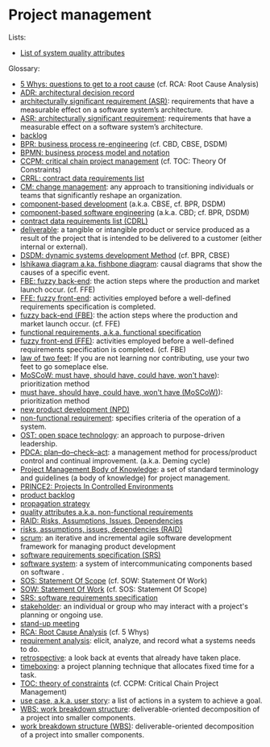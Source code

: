 # Project management

Lists:

* [List of system quality attributes](https://en.wikipedia.org/wiki/List_of_system_quality_attributes)

Glossary:

* [5 Whys: questions to get to a root cause](https://wikipedia.org/wiki/5_Whys) (cf. RCA: Root Cause Analysis)
* [ADR: architectural decision record](TODO)
* [architecturally significant requirement (ASR)](https://en.wikipedia.org/wiki/Architecturally_Significant_Requirements): requirements that have a measurable effect on a software system’s architecture.
* [ASR: architecturally significant requirement](https://en.wikipedia.org/wiki/Architecturally_Significant_Requirements): requirements that have a measurable effect on a software system’s architecture.
* [backlog](https://en.wikipedia.org/wiki/Backlog)
* [BPR: business process re-engineering](https://wikipedia.org/wiki/Business_Process_Re-engineering) (cf. CBD, CBSE, DSDM)
* [BPMN: business process model and notation](https://en.wikipedia.org/wiki/Business_Process_Model_and_Notation)
* [CCPM: critical chain project management](https://wikipedia.org/wiki/Critical_chain_project_management) (cf. TOC: Theory Of Constraints)
* [CRRL: contract data requirements list](https://en.wikipedia.org/wiki/Contract_data_requirements_list)
* [CM: change management](https://en.wikipedia.org/wiki/Change_management): any approach to transitioning individuals or teams that significantly reshape an organization.
* [component-based development](https://wikipedia.org/wiki/Component-based_development) (a.k.a. CBSE, cf. BPR, DSDM)
* [component-based software engineering](https://wikipedia.org/wiki/Component-based_software_engineering) (a.k.a. CBD; cf. BPR, DSDM)
* [contract data requirements list (CDRL)](https://en.wikipedia.org/wiki/Contract_data_requirements_list)
* [deliverable](https://en.wikipedia.org/wiki/Deliverable): a tangible or intangible product or service produced as a result of the project that is intended to be delivered to a customer (either internal or external).
* [DSDM: dynamic systems development Method](https://wikipedia.org/wiki/Dynamic_systems_development_method) (cf. BPR, CBSE)
* [Ishikawa diagram a.ka. fishbone diagram](https://en.wikipedia.org/wiki/Ishikawa_diagram): causal diagrams that show the causes of a specific event.
* [FBE: fuzzy back-end](TODO): the action steps where the production and market launch occur. (cf. FFE)
* [FFE: fuzzy front-end](TODO): activities employed before a well-defined requirements specification is completed. 
* [fuzzy back-end (FBE)](TODO): the action steps where the production and market launch occur. (cf. FFE)
* [functional requirements, a.k.a. functional specification](TODO)
* [fuzzy front-end (FFE)](TODO): activities employed before a well-defined requirements specification is completed. (cf. FBE)
* [law of two feet](https://en.wikipedia.org/wiki/Open_Space_Technology): If you are not learning nor contributing, use your two feet to go someplace else.
* [MoSCoW: must have, should have, could have, won't have](https://en.wikipedia.org/wiki/MoSCoW_method)): prioritization method
* [must have, should have, could have, won't have (MoSCoW)](https://en.wikipedia.org/wiki/MoSCoW_method)): prioritization method
* [new product development (NPD)](https://en.wikipedia.org/wiki/New_product_development)
* [non-functional requirement](https://en.wikipedia.org/wiki/Non-functional_requirement): specifies criteria of the operation of a system.
* [OST: open space technology](https://en.wikipedia.org/wiki/Open_Space_Technology): an approach to purpose-driven leadership.
* [PDCA: plan–do–check–act](https://en.wikipedia.org/wiki/PDCA): a management method for process/product control and continual improvement. (a.k.a. Deming cycle)
* [Project Management Body of Knowledge](https://en.wikipedia.org/wiki/Project_Management_Body_of_Knowledge):  a set of standard terminology and guidelines (a body of knowledge) for project management. 
* [PRINCE2: Projects In Controlled Environments](https://wikipedia.org/wiki/PRINCE2)
* [product backlog](https://en.wikipedia.org/wiki/Scrum_(software_development)#Product_backlog)
* [propagation strategy](TODO)
* [quality attributes a.k.a. non-functional requirements](https://en.wikipedia.org/wiki/Quality_attributes)
* [RAID: Risks, Assumptions, Issues, Dependencies](TODO)
* [risks, assumptions, issues, dependencies (RAID)](TODO)
* [scrum](https://en.wikipedia.org/wiki/Scrum_(software_development)): an iterative and incremental agile software development framework for managing product development
* [software requirements specification (SRS)](https://en.wikipedia.org/wiki/Software_requirements_specification)
* [software system](https://en.wikipedia.org/wiki/Software_system): a system of intercommunicating components based on software .
* [SOS: Statement Of Scope](TODO) (cf. SOW: Statement Of Work)
* [SOW: Statement Of Work](https://wikipedia.org/wiki/Statement_of_work) (cf. SOS: Statement Of Scope)
* [SRS: software requirements specification](https://en.wikipedia.org/wiki/Software_requirements_specification)
* [stakeholder](https://en.wikipedia.org/wiki/Project_stakeholder): an individual or group who may interact with a project's planning or ongoing use.
* [stand-up meeting](https://wikipedia.org/wiki/Stand-up_meeting)
* [RCA: Root Cause Analysis](https://wikipedia.org/wiki/Root_cause_analysis) (cf. 5 Whys)
* [requirement analysis](https://en.wikipedia.org/wiki/Requirements_analysis): elicit, analyze, and record what a systems needs to do.
* [retrospective](https://en.wikipedia.org/wiki/Retrospective): a look back at events that already have taken place.
* [timeboxing](https://wikipedia.org/wiki/Timeboxing): a project planning technique that allocates fixed time for a task.
* [TOC: theory of constraints](https://wikipedia.org/wiki/Theory_of_Constraints) (cf. CCPM: Critical Chain Project Management)
* [use case, a.k.a. user story](https://en.wikipedia.org/wiki/Use_case): a list of actions in a system to achieve a goal. 
* [WBS: work breakdown structure](https://en.wikipedia.org/wiki/Work_breakdown_structure): deliverable-oriented decomposition of a project into smaller components.
* [work breakdown structure (WBS)](https://en.wikipedia.org/wiki/Work_breakdown_structure): deliverable-oriented decomposition of a project into smaller components.